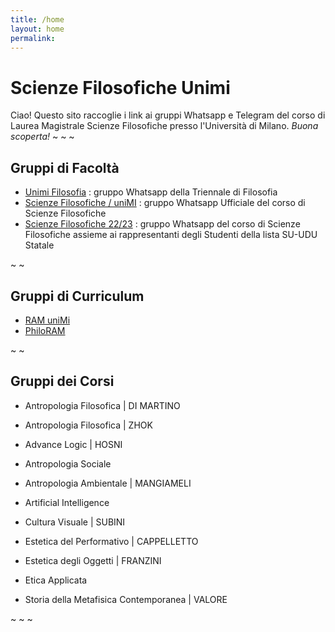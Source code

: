 ```yaml
---
title: /home
layout: home
permalink:
---
```


# Scienze Filosofiche Unimi
Ciao! Questo sito raccoglie i link ai gruppi Whatsapp e Telegram del corso di Laurea Magistrale Scienze Filosofiche presso l'Università di Milano. _Buona scoperta!_
~ ~ ~

## Gruppi di Facoltà
- [Unimi Filosofia](https://chat.whatsapp.com/invite/JZJ26wv5UsOL8we1jpoVo4) : gruppo Whatsapp della Triennale di Filosofia
- [Scienze Filosofiche / uniMI](https://chat.whatsapp.com/HwS2q19xW9c8Vs6lvmt85p) : gruppo Whatsapp Ufficiale del corso di Scienze Filosofiche
- [Scienze Filosofiche 22/23](https://chat.whatsapp.com/DT9IsqwZ02qAAwQY1dFWCR) : gruppo Whatsapp del corso di Scienze Filosofiche assieme ai rappresentanti degli Studenti della lista SU-UDU Statale

~ ~

## Gruppi di Curriculum
- [RAM uniMi](https://chat.whatsapp.com/DEW8cwsMmkLDmm68nevfoD)
- [PhiloRAM](https://chat.whatsapp.com/HZYyQlQEqrzKUQKoVGmwbK)

~ ~

## Gruppi dei Corsi

- Antropologia Filosofica | DI MARTINO
- Antropologia Filosofica | ZHOK
- Advance Logic | HOSNI
- Antropologia Sociale
- Antropologia Ambientale | MANGIAMELI
- Artificial Intelligence
- Cultura Visuale | SUBINI
- Estetica del Performativo | CAPPELLETTO
- Estetica degli Oggetti | FRANZINI
- Etica Applicata

- Storia della Metafisica Contemporanea | VALORE


~ ~ ~
